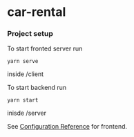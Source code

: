 # car-rental

### Project setup

To start fronted server run

```
yarn serve
```

inside /client

To start backend run

```
yarn start
```

inisde /server

See [Configuration Reference](https://cli.vuejs.org/config/) for frontend.
